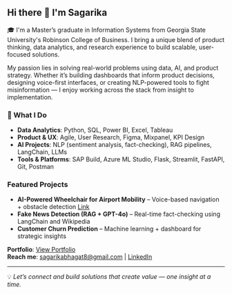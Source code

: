 ## Hi there 👋 I'm Sagarika

🎓 I'm a Master’s graduate in Information Systems from Georgia State University's Robinson College of Business. I bring a unique blend of product thinking, data analytics, and research experience to build scalable, user-focused solutions.

My passion lies in solving real-world problems using data, AI, and product strategy. Whether it’s building dashboards that inform product decisions, designing voice-first interfaces, or creating NLP-powered tools to fight misinformation — I enjoy working across the stack from insight to implementation.

### 🚀 What I Do
- **Data Analytics**: Python, SQL, Power BI, Excel, Tableau  
- **Product & UX**: Agile, User Research, Figma, Mixpanel, KPI Design  
- **AI Projects**: NLP (sentiment analysis, fact-checking), RAG pipelines, LangChain, LLMs  
- **Tools & Platforms**: SAP Build, Azure ML Studio, Flask, Streamlit, FastAPI, Git, Postman  

### Featured Projects
- **AI-Powered Wheelchair for Airport Mobility** – Voice-based navigation + obstacle detection [Link](https://www.notion.so/Redefining-Airport-Mobility-with-AI-Powered-Innovation-20c95e439e1d81b6b3afd4610aaf7c04?source=copy_link)  
- **Fake News Detection (RAG + GPT-4o)** – Real-time fact-checking using LangChain and Wikipedia  
- **Customer Churn Prediction** – Machine learning + dashboard for strategic insights  

 **Portfolio**: [View Portfolio](https://www.notion.so/Hi-I-m-Sagarika-20c95e439e1d80fba7c8c7391c53b1d5)  
 **Reach me**: sagarikabhagat8@gmail.com | [LinkedIn](https://www.linkedin.com/in/sagarika-bhagat/)

---

💡 *Let’s connect and build solutions that create value — one insight at a time.*
